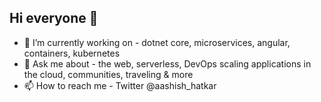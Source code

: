 ## Hi everyone 👋 
- 👀 I’m currently working on - dotnet core, microservices, angular, containers, kubernetes
- 💞️ Ask me about - the web, serverless, DevOps scaling applications in the cloud, communities, traveling & more
- 📫 How to reach me - Twitter @aashish_hatkar

<!-- - 🌱 I’m currently learning - DevOps with Kubernetes, CNCF tools, AI -->  
<!--- DevOps, Containers  
ashuhatkar/ashuhatkar is a ✨ special ✨ repository because its `README.md` (this file) appears on your GitHub profile.
You can click the Preview link to take a look at your changes.
--->
